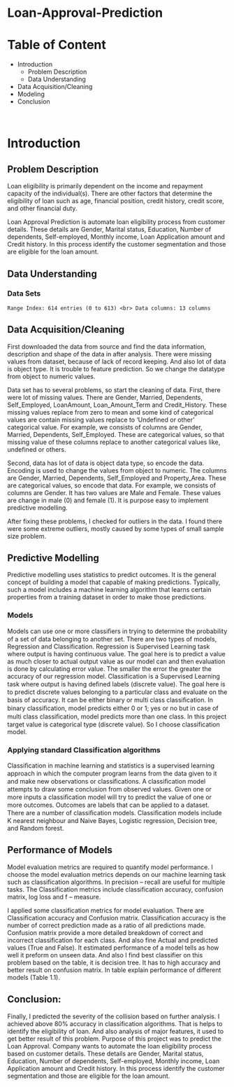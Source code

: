 # Loan-Approval-Prediction

# Table of Content
<ul>
 <li>Introduction
  <ul><li>Problem Description</li>
   <li>Data Understanding</li></ul>
 </li>
 <li>Data Acquisition/Cleaning </li> 
 <li>Modeling</li>
 <li>Conclusion</li>
</ul>

<br>
<h1>Introduction</h1>
<h2>Problem Description</h2>

<p>Loan eligibility is primarily dependent on the income and repayment capacity of the individual(s). There are other factors that determine the eligibility of loan such as age, financial position, credit history, credit score, and other financial duty. </p>
<p>Loan Approval Prediction is automate loan eligibility process from customer details. These details are Gender, Marital status, Education, Number of dependents, Self-employed, Monthly income, Loan Application amount and Credit history. In this process identify the customer segmentation and those are eligible for the loan amount.</p>

<h2> Data Understanding </h2>

### Data Sets
	Range Index: 614 entries (0 to 613) <br> Data columns: 13 columns
  
  
<h2>Data Acquisition/Cleaning</h2>
  First downloaded the data from source and find the data information, description and shape of the data in after analysis. There were missing values from dataset, because of lack of record keeping. And also lot of data is object type. It is trouble to feature prediction. So we change the datatype from object to numeric values.
	
  Data set has to several problems, so start the cleaning of data. First, there were lot of missing values. There are Gender, Married, Dependents, Self_Employed, LoanAmount, Loan_Amount_Term and Credit_History. These missing values replace from zero to mean and some kind of categorical values are contain missing values replace to ‘Undefined or other’ categorical value. For example, we consists of columns are Gender, Married, Dependents, Self_Employed. These are categorical values, so that missing value of these columns replace to another categorical values like, undefined or others.
  
  Second, data has lot of data is object data type, so encode the data. Encoding is used to change the values from object to numeric. The columns are Gender, Married, Dependents, Self_Employed and Property_Area. These are categorical values, so encode that data. For example, we consists of columns are Gender. It has two values are Male and Female. These values are change in male (0) and female (1). It is purpose easy to implement predictive modelling.       
  
  After fixing these problems, I checked for outliers in the data. I found there were some extreme outliers, mostly caused by some types of small sample size problem.
  
## Predictive Modelling
Predictive modelling uses statistics to predict outcomes. It is the general concept of building a model that capable of making predictions. Typically, such a model includes a machine learning algorithm that learns certain properties from a training dataset in order to make those predictions.

### Models
Models can use one or more classiﬁers in trying to determine the probability of a set of data belonging to another set. There are two types of models, Regression and Classification. 
Regression is Supervised Learning task where output is having continuous value. The goal here is to predict a value as much closer to actual output value as our model can and then evaluation is done by calculating error value. The smaller the error the greater the accuracy of our regression model.
		 Classification is a Supervised Learning task where output is having deﬁned labels (discrete value). The goal here is to predict discrete values belonging to a particular class and evaluate on the basis of accuracy. It can be either binary or multi class classiﬁcation. In binary classiﬁcation, model predicts either 0 or 1; yes or no but in case of multi class classiﬁcation, model predicts more than one class.
		In this project target value is categorical type (discrete value). So I choose classification model.

### Applying standard Classification algorithms 
Classiﬁcation in machine learning and statistics is a supervised learning approach in which the computer program learns from the data given to it and make new observations or classiﬁcations. A classiﬁcation model attempts to draw some conclusion from observed values. Given one or more inputs a classiﬁcation model will try to predict the value of one or more outcomes. Outcomes are labels that can be applied to a dataset.
		There are a number of classiﬁcation models. Classiﬁcation models include K nearest neighbour and Naive Bayes, Logistic regression, Decision tree, and Random forest.

## Performance of Models
Model evaluation metrics are required to quantify model performance. I choose the model evaluation metrics depends on our machine learning task such as classification algorithms. In precision – recall are useful for multiple tasks. 
The Classification metrics include classification accuracy, confusion matrix, log loss and f – measure.


I applied some classification metrics for model evaluation. There are Classification accuracy and Confusion matrix. Classification accuracy is the number of correct prediction made as a ratio of all predictions made. Confusion matrix provide a more detailed breakdown of correct and incorrect classification for each class. And also fine Actual and predicted values (True and False).
		It estimated performance of a model tells as how well it preform on unseen data. And also I find best classifier on this problem based on the table, it is decision tree. It has to high accuracy and better result on confusion matrix. In table explain performance of different models (Table 1.1).


## Conclusion:
Finally, I predicted the severity of the collision based on further analysis. I achieved above 80% accuracy in classification algorithms. That is helps to identify the eligibility of loan. And also analysis of major features, it used to get better result of this problem. 
Purpose of this project was to predict the Loan Approval. Company wants to automate the loan eligibility process based on customer details. These details are Gender, Marital status, Education, Number of dependents, Self-employed, Monthly income, Loan Application amount and Credit history. In this process identify the customer segmentation and those are eligible for the loan amount.

  
